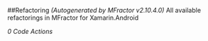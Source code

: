 ##Refactoring
*(Autogenerated by MFractor v2.10.4.0)*
All available refactorings in MFractor for Xamarin.Android

*0 Code Actions*
